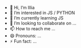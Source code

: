 - 👋 Hi, I’m Illia
- 👀 I’m interested in JS / PYTHON
- 🌱 I’m currently learning JS
- 💞️ I’m looking to collaborate on ...
- 📫 How to reach me ...
- 😄 Pronouns: ...
- ⚡ Fun fact: ...

<!---
winxzone/winxzone is a ✨ special ✨ repository because its `README.md` (this file) appears on your GitHub profile.
You can click the Preview link to take a look at your changes.
--->
